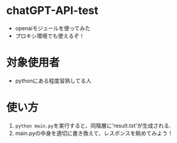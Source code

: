 # chatGPT-API-test
- openaiモジュールを使ってみた
- プロキシ環境でも使えるぞ！

# 対象使用者
- pythonにある程度習熟してる人

# 使い方
1. `python main.py`を実行すると、同階層に'result.txt'が生成される.
1. main.pyの中身を適切に書き換えて、レスポンスを眺めてみよう！
